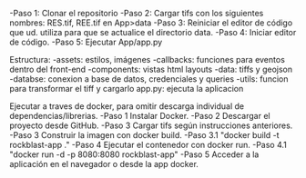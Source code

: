 -Paso 1: Clonar el repositorio
-Paso 2: Cargar tifs con los siguientes nombres: RES.tif, REE.tif en App>data
-Paso 3: Reiniciar el editor de código que ud. utiliza para que se actualice el directorio data.
-Paso 4: Iniciar editor de código.
-Paso 5: Ejecutar App/app.py

Estructura:
-assets: estilos, imágenes
-callbacks: funciones para eventos dentro del front-end
-components: vistas html layouts
-data: tiffs y geojson
-databse: conexion a base de datos, credenciales y queries
-utils: funcion para transformar el tiff y cargarlo
app.py: ejecuta la aplicacion


Ejecutar a traves de docker, para omitir descarga individual de dependencias/librerias.
-Paso 1 Instalar Docker.
-Paso 2 Descargar el proyecto desde GitHub.
-Paso 3 Cargar tifs según instrucciones anteriores.
-Paso 3 Construir la imagen con docker build.
-Paso 3.1 "docker build -t rockblast-app ."
-Paso 4 Ejecutar el contenedor con docker run.
-Paso 4.1 "docker run -d -p 8080:8080 rockblast-app"
-Paso 5 Acceder a la aplicación en el navegador o desde la app docker.
